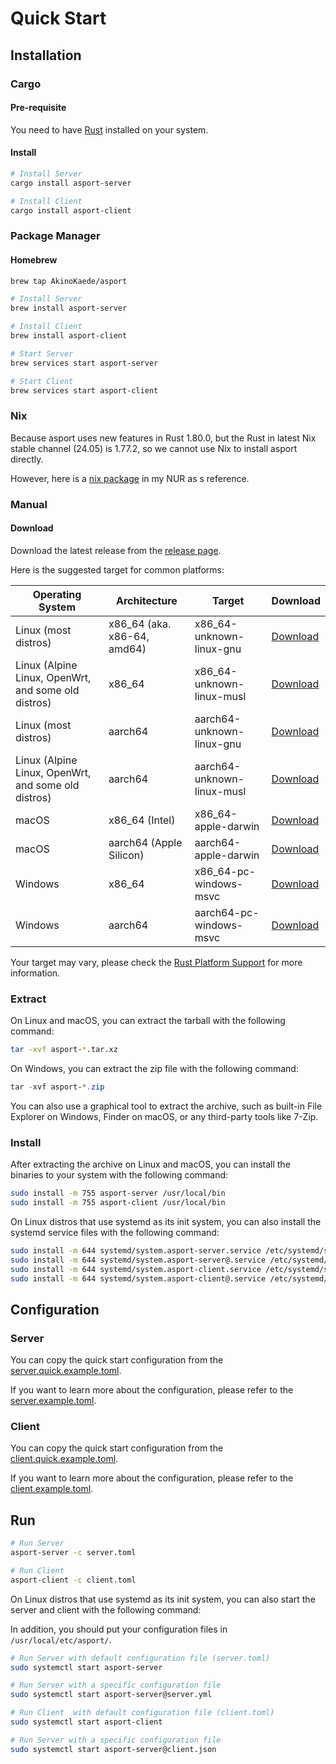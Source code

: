 # Quick Start

## Installation

### Cargo

#### Pre-requisite

You need to have [Rust](https://www.rust-lang.org/tools/install) installed on your system.

#### Install

```bash
# Install Server
cargo install asport-server

# Install Client
cargo install asport-client
```

### Package Manager

#### Homebrew

```bash
brew tap AkinoKaede/asport

# Install Server
brew install asport-server

# Install Client
brew install asport-client

# Start Server
brew services start asport-server

# Start Client
brew services start asport-client
```

### Nix

Because asport uses new features in Rust 1.80.0, but the Rust in latest Nix stable channel (24.05) is 1.77.2, so we cannot use Nix to install asport directly.

However, here is a [nix package](https://github.com/AkinoKaede/nur-packages/blob/master/pkgs/asport/default.nix) in my NUR as s reference.

### Manual

#### Download

Download the latest release from the [release page](https://github.com/AkinoKaede/asport/releases).

Here is the suggested target for common platforms:

| Operating System                                    | Architecture                | Target                     | Download                                                                                                           |
|-----------------------------------------------------|-----------------------------|----------------------------|--------------------------------------------------------------------------------------------------------------------|
| Linux (most distros)                                | x86_64 (aka. x86-64, amd64) | x86_64-unknown-linux-gnu   | [Download](https://github.com/AkinoKaede/asport/releases/latest/download/asport-x86_64-unknown-linux-gnu.tar.xz)   |
| Linux (Alpine Linux, OpenWrt, and some old distros) | x86_64                      | x86_64-unknown-linux-musl  | [Download](https://github.com/AkinoKaede/asport/releases/latest/download/asport-x86_64-unknown-linux-musl.tar.xz)  |
| Linux (most distros)                                | aarch64                     | aarch64-unknown-linux-gnu  | [Download](https://github.com/AkinoKaede/asport/releases/latest/download/asport-aarch64-unknown-linux-gnu.tar.xz)  |
| Linux (Alpine Linux, OpenWrt, and some old distros) | aarch64                     | aarch64-unknown-linux-musl | [Download](https://github.com/AkinoKaede/asport/releases/latest/download/asport-aarch64-unknown-linux-musl.tar.xz) |
| macOS                                               | x86_64 (Intel)              | x86_64-apple-darwin        | [Download](https://github.com/AkinoKaede/asport/releases/latest/download/asport-x86_64-apple-darwin.tar.xz)        |
| macOS                                               | aarch64 (Apple Silicon)     | aarch64-apple-darwin       | [Download](https://github.com/AkinoKaede/asport/releases/latest/download/asport-aarch64-apple-darwin.tar.xz)       |
| Windows                                             | x86_64                      | x86_64-pc-windows-msvc     | [Download](https://github.com/AkinoKaede/asport/releases/latest/download/asport-x86_64-pc-windows-msvc.zip)        |
| Windows                                             | aarch64                     | aarch64-pc-windows-msvc    | [Download](https://github.com/AkinoKaede/asport/releases/latest/download/asport-aarch64-pc-windows-msvc.zip)       |

Your target may vary, please check
the [Rust Platform Support](https://doc.rust-lang.org/nightly/rustc/platform-support.html) for more information.

### Extract

On Linux and macOS, you can extract the tarball with the following command:

```bash
tar -xvf asport-*.tar.xz
```

On Windows, you can extract the zip file with the following command:

```powershell
tar -xvf asport-*.zip
```

You can also use a graphical tool to extract the archive, such as built-in File Explorer on Windows, Finder on
macOS, or any third-party tools like 7-Zip.

### Install

After extracting the archive on Linux and macOS, you can install the binaries to your system with the following command:

```bash
sudo install -m 755 asport-server /usr/local/bin
sudo install -m 755 asport-client /usr/local/bin
```

On Linux distros that use systemd as its init system, you can also install the systemd service files with the following
command:

```bash
sudo install -m 644 systemd/system.asport-server.service /etc/systemd/system/asport-server.service
sudo install -m 644 systemd/system.asport-server@.service /etc/systemd/system/asport-server@.service 
sudo install -m 644 systemd/system.asport-client.service /etc/systemd/system/asport-client.service
sudo install -m 644 systemd/system.asport-client@.service /etc/systemd/system/asport-client@.service
```

## Configuration

### Server

You can copy the quick start configuration from the [server.quick.example.toml](./server.quick.example.toml).

If you want to learn more about the configuration, please refer to the [server.example.toml](./server.example.toml).

### Client

You can copy the quick start configuration from the [client.quick.example.toml](./client.quick.example.toml).

If you want to learn more about the configuration, please refer to the [client.example.toml](./client.example.toml).

## Run

```bash
# Run Server
asport-server -c server.toml

# Run Client
asport-client -c client.toml
```

On Linux distros that use systemd as its init system, you can also start the server and client with the following
command:

In addition, you should put your configuration files in `/usr/local/etc/asport/`.

```bash
# Run Server with default configuration file (server.toml)
sudo systemctl start asport-server

# Run Server with a specific configuration file
sudo systemctl start asport-server@server.yml

# Run Client  with default configuration file (client.toml)
sudo systemctl start asport-client

# Run Server with a specific configuration file
sudo systemctl start asport-server@client.json
```